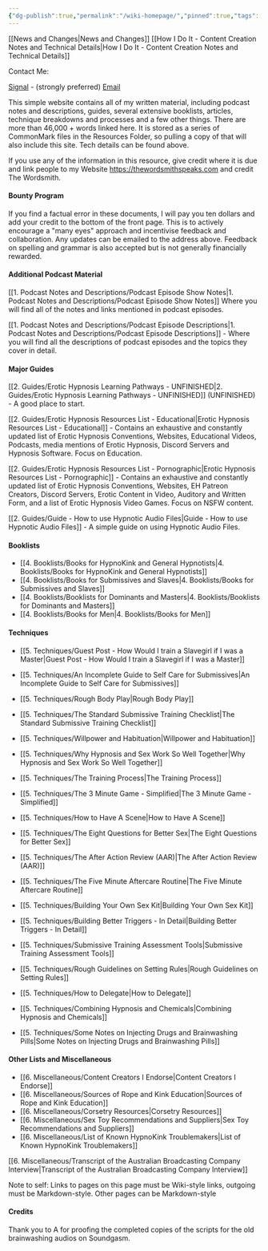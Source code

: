 ```yaml
---
{"dg-publish":true,"permalink":"/wiki-homepage/","pinned":true,"tags":["gardenEntry"]}
---
```



[[News and Changes\|News and Changes]]
[[How I Do It - Content Creation Notes and Technical Details\|How I Do It - Content Creation Notes and Technical Details]]

Contact Me:

[Signal](https://signal.me/#eu/UcSdV3OwiCh4vVO8Yv0FtEe5xh4QHRiDd4ls6pLLG-I9k64oV-tEiL1fAiWYvCo9) - (strongly preferred)
[Email](mailto:thewordsmithspeaks@pm.me)

This simple website contains all of my written material, including podcast notes and descriptions, guides, several extensive booklists, articles, technique breakdowns and processes and a few other things. There are more than 46,000 + words linked here. It is stored as a series of CommonMark files in the Resources Folder, so pulling a copy of that will also include this site. Tech details can be found above.

If you use any of the information in this resource, give credit where it is due and link people to my Website https://thewordsmithspeaks.com and credit The Wordsmith.

#### Bounty Program

If you find a factual error in these documents, I will pay you ten dollars and add your credit to the bottom of the front page. This is to actively encourage a "many eyes" approach and incentivise feedback and collaboration. Any updates can be emailed to the address above. Feedback on spelling and grammar is also accepted but is not generally financially rewarded.

#### Additional Podcast Material

[[1. Podcast Notes and Descriptions/Podcast Episode Show Notes\|1. Podcast Notes and Descriptions/Podcast Episode Show Notes]] Where you will find all of the notes and links mentioned in podcast episodes.

[[1. Podcast Notes and Descriptions/Podcast Episode Descriptions\|1. Podcast Notes and Descriptions/Podcast Episode Descriptions]] - Where you will find all the descriptions of podcast episodes and the topics they cover in detail.

#### Major Guides

[[2. Guides/Erotic Hypnosis Learning Pathways - UNFINISHED\|2. Guides/Erotic Hypnosis Learning Pathways - UNFINISHED]] (UNFINISHED) - A good place to start.

[[2. Guides/Erotic Hypnosis Resources List - Educational\|Erotic Hypnosis Resources List - Educational]] - Contains an exhaustive and constantly updated list of Erotic Hypnosis Conventions, Websites, Educational Videos, Podcasts, media mentions of Erotic Hypnosis, Discord Servers and Hypnosis Software. Focus on Education.

[[2. Guides/Erotic Hypnosis Resources List - Pornographic\|Erotic Hypnosis Resources List - Pornographic]] - Contains an exhaustive and constantly updated list of Erotic Hypnosis Conventions, Websites, EH Patreon Creators, Discord Servers, Erotic Content in Video, Auditory and Written Form, and a list of Erotic Hypnosis Video Games. Focus on NSFW content.

[[2. Guides/Guide - How to use Hypnotic Audio Files\|Guide - How to use Hypnotic Audio Files]] - A simple guide on using Hypnotic Audio Files.

#### Booklists

- [[4. Booklists/Books for HypnoKink and General Hypnotists\|4. Booklists/Books for HypnoKink and General Hypnotists]]
- [[4. Booklists/Books for Submissives and Slaves\|4. Booklists/Books for Submissives and Slaves]]
- [[4. Booklists/Booklists for Dominants and Masters\|4. Booklists/Booklists for Dominants and Masters]]
- [[4. Booklists/Books for Men\|4. Booklists/Books for Men]]

#### Techniques

- [[5. Techniques/Guest Post - How Would I train a Slavegirl if I was a Master\|Guest Post - How Would I train a Slavegirl if I was a Master]]

- [[5. Techniques/An Incomplete Guide to Self Care for Submissives\|An Incomplete Guide to Self Care for Submissives]]

- [[5. Techniques/Rough Body Play\|Rough Body Play]]
- [[5. Techniques/The Standard Submissive Training Checklist\|The Standard Submissive Training Checklist]]
- [[5. Techniques/Willpower and Habituation\|Willpower and Habituation]]
- [[5. Techniques/Why Hypnosis and Sex Work So Well Together\|Why Hypnosis and Sex Work So Well Together]]
- [[5. Techniques/The Training Process\|The Training Process]]

- [[5. Techniques/The 3 Minute Game - Simplified\|The 3 Minute Game - Simplified]]
- [[5. Techniques/How to Have A Scene\|How to Have A Scene]]
- [[5. Techniques/The Eight Questions for Better Sex\|The Eight Questions for Better Sex]]
- [[5. Techniques/The After Action Review (AAR)\|The After Action Review (AAR)]]
- [[5. Techniques/The Five Minute Aftercare Routine\|The Five Minute Aftercare Routine]]
- [[5. Techniques/Building Your Own Sex Kit\|Building Your Own Sex Kit]]
- [[5. Techniques/Building Better Triggers - In Detail\|Building Better Triggers - In Detail]]

- [[5. Techniques/Submissive Training Assessment Tools\|Submissive Training Assessment Tools]]
- [[5. Techniques/Rough Guidelines on Setting Rules\|Rough Guidelines on Setting Rules]]
- [[5. Techniques/How to Delegate\|How to Delegate]]
- [[5. Techniques/Combining Hypnosis and Chemicals\|Combining Hypnosis and Chemicals]]
- [[5. Techniques/Some Notes on Injecting Drugs and Brainwashing Pills\|Some Notes on Injecting Drugs and Brainwashing Pills]]

#### Other Lists and Miscellaneous

- [[6. Miscellaneous/Content Creators I Endorse\|Content Creators I Endorse]]
- [[6. Miscellaneous/Sources of Rope and Kink Education\|Sources of Rope and Kink Education]]
- [[6. Miscellaneous/Corsetry Resources\|Corsetry Resources]]
- [[6. Miscellaneous/Sex Toy Recommendations and Suppliers\|Sex Toy Recommendations and Suppliers]]
- [[6. Miscellaneous/List of Known HypnoKink Troublemakers\|List of Known HypnoKink Troublemakers]]

[[6. Miscellaneous/Transcript of the Australian Broadcasting Company Interview\|Transcript of the Australian Broadcasting Company Interview]]

Note to self: Links to pages on this page must be Wiki-style links, outgoing must be Markdown-style. Other pages can be Markdown-style

#### Credits

Thank you to A for proofing the completed copies of the scripts for the old brainwashing audios on Soundgasm.